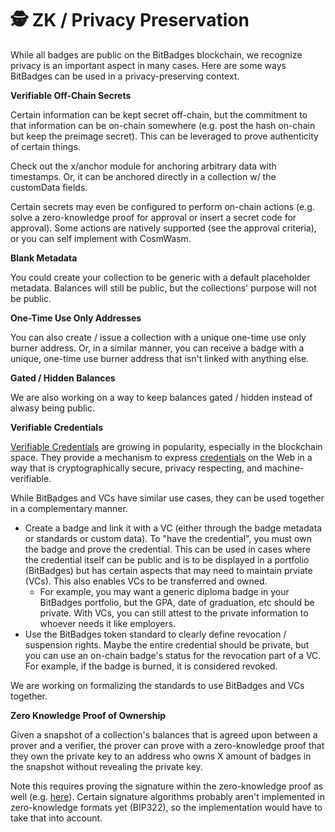 # 🕵️ ZK / Privacy Preservation

While all badges are public on the BitBadges blockchain, we recognize privacy is an important aspect in many cases. Here are some ways BitBadges can be used in a privacy-preserving context.

**Verifiable Off-Chain Secrets**

Certain information can be kept secret off-chain, but the commitment to that information can be on-chain somewhere (e.g. post the hash on-chain but keep the preimage secret). This can be leveraged to prove authenticity of certain things.&#x20;

Check out the x/anchor module for anchoring arbitrary data with timestamps. Or, it can be anchored directly in a collection w/ the customData fields.

Certain secrets may even be configured to perform on-chain actions (e.g. solve a zero-knowledge proof for approval or insert a secret code for approval). Some actions are natively supported (see the approval criteria), or you can self implement with CosmWasm.

**Blank Metadata**

You could create your collection to be generic with a default placeholder metadata. Balances will still be public, but the collections' purpose will not be public.&#x20;

**One-Time Use Only Addresses**

You can also create / issue a collection with a unique one-time use only burner address. Or, in a similar manner, you can receive a badge with a unique, one-time use burner address that isn't linked with anything else.

**Gated / Hidden Balances**

We are also working on a way to keep balances gated / hidden instead of alwasy being public.

**Verifiable Credentials**

[Verifiable Credentials](https://www.w3.org/TR/vc-data-model-2.0/) are growing in popularity, especially in the blockchain space. They provide a mechanism to express [credentials](https://www.w3.org/TR/vc-data-model-2.0/#dfn-credential) on the Web in a way that is cryptographically secure, privacy respecting, and machine-verifiable.

While BitBadges and VCs have similar use cases, they can be used together in a complementary manner.&#x20;

* Create a badge and link it with a VC (either through the badge metadata or standards or custom data). To "have the credential", you must own the badge and prove the credential. This can be used in cases where the credential itself can be public and is to be displayed in a portfolio (BitBadges) but has certain aspects that may need to maintain prviate (VCs). This also enables VCs to be transferred and owned.&#x20;
  * For example, you may want a generic diploma badge in your BitBadges portfolio, but the GPA, date of graduation, etc should be private. With VCs, you can still attest to the private information to whoever needs it like employers.
* Use the BitBadges token standard to clearly define revocation / suspension rights. Maybe the entire credential should be private, but you can use an on-chain badge's status for the revocation part of a VC. For example, if the badge is burned, it is considered revoked.

We are working on formalizing the standards to use BitBadges and VCs together.

**Zero Knowledge Proof of Ownership**

Given a snapshot of a collection's balances that is agreed upon between a prover and a verifier, the prover can prove with a zero-knowledge proof that they own the private key to an address who owns X amount of badges in the snapshot without revealing the private key.

Note this requires proving the signature within the zero-knowledge proof as well (e.g. [here](https://ethresear.ch/t/efficient-ecdsa-signature-verification-using-circom/13629)). Certain signature algorithms probably aren't implemented in zero-knowledge formats yet (BIP322), so the implementation would have to take that into account.
